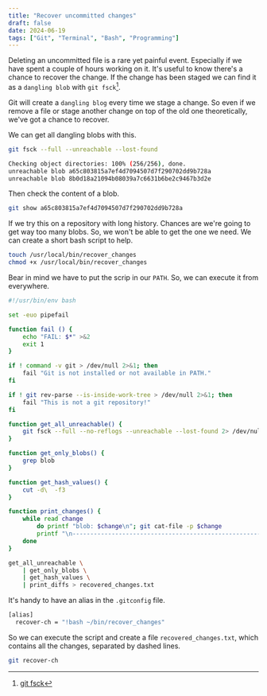 ```yaml
---
title: "Recover uncommitted changes"
draft: false
date: 2024-06-19
tags: ["Git", "Terminal", "Bash", "Programming"]
---
```


Deleting an uncommitted file is a rare yet painful event. Especially if we have
spent a couple of hours working on it. It's useful to know there's a chance to
recover the change. If the change has been staged we can find it as a `dangling
blob` with `git fsck`[^1].

Git will create a `dangling blog` every time we stage a change. So even if we
remove a file or stage another change on top of the old one theoretically, we've
got a chance to recover.

We can get all dangling blobs with this.

```bash
git fsck --full --unreachable --lost-found

Checking object directories: 100% (256/256), done.
unreachable blob a65c803815a7ef4d7094507d7f290702dd9b728a
unreachable blob 8b0d18a21094b08039a7c6631b6be2c9467b3d2e
```

Then check the content of a blob.

``` bash
git show a65c803815a7ef4d7094507d7f290702dd9b728a
```

If we try this on a repository with long history. Chances are we're going to
get way too many blobs. So, we won't be able to get the one we need. We can
create a short bash script to help.


```bash
touch /usr/local/bin/recover_changes
chmod +x /usr/local/bin/recover_changes
```

Bear in mind we have to put the scrip in our `PATH`. So, we can execute it
from everywhere.

``` bash
#!/usr/bin/env bash

set -euo pipefail

function fail () {
    echo "FAIL: $*" >&2
    exit 1
}

if ! command -v git > /dev/null 2>&1; then
    fail "Git is not installed or not available in PATH."
fi

if ! git rev-parse --is-inside-work-tree > /dev/null 2>&1; then
    fail "This is not a git repository!"
fi

function get_all_unreachable() {
    git fsck --full --no-reflogs --unreachable --lost-found 2> /dev/null
}

function get_only_blobs() {
    grep blob
}

function get_hash_values() {
    cut -d\  -f3
}

function print_changes() {
    while read change
        do printf "blob: $change\n"; git cat-file -p $change
        printf "\n----------------------------------------------------------\n"
    done
}

get_all_unreachable \
    | get_only_blobs \
    | get_hash_values \
    | print_diffs > recovered_changes.txt
```

It's handy to have an alias in the `.gitconfig` file.

```bash
[alias]
  recover-ch = "!bash ~/bin/recover_changes"
```

So we can execute the script and create a file `recovered_changes.txt`, which
contains all the changes, separated by dashed lines.

```bash
git recover-ch
```


[^1]: [git fsck](https://git-scm.com/docs/git-fsck)

